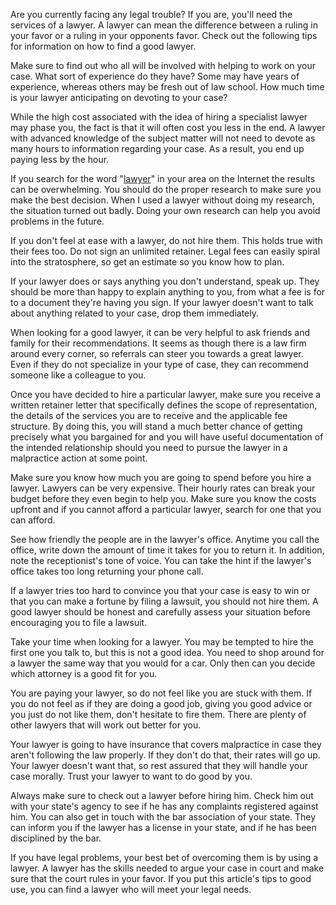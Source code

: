 <p>Are you currently facing any legal trouble? If you are, you'll need the services of a lawyer. A lawyer can mean the difference between a ruling in your favor or a ruling in your opponents favor. Check out the following tips for information on how to find a good lawyer.</p>
<p>Make sure to find out who all will be involved with helping to work on your case. What sort of experience do they have? Some may have years of experience, whereas others may be fresh out of law school. How much time is your lawyer anticipating on devoting to your case?</p>
<p>While the high cost associated with the idea of hiring a specialist lawyer may phase you, the fact is that it will often cost you less in the end. A lawyer with advanced knowledge of the subject matter will not need to devote as many hours to information regarding your case. As a result, you end up paying less by the hour.</p>
<p>If you search for the word "<a href="https://www.ourlaw.us">lawyer</a>" in your area on the Internet the results can be overwhelming. You should do the proper research to make sure you make the best decision. When I used a lawyer without doing my research, the situation turned out badly. Doing your own research can help you avoid problems in the future.</p>
<p>If you don't feel at ease with a lawyer, do not hire them. This holds true with their fees too. Do not sign an unlimited retainer. Legal fees can easily spiral into the stratosphere, so get an estimate so you know how to plan.</p>
<p>If your lawyer does or says anything you don't understand, speak up. They should be more than happy to explain anything to you, from what a fee is for to a document they're having you sign. If your lawyer doesn't want to talk about anything related to your case, drop them immediately.</p>
<p>When looking for a good lawyer, it can be very helpful to ask friends and family for their recommendations. It seems as though there is a law firm around every corner, so referrals can steer you towards a great lawyer. Even if they do not specialize in your type of case, they can recommend someone like a colleague to you.</p>
<p>Once you have decided to hire a particular lawyer, make sure you receive a written retainer letter that specifically defines the scope of representation, the details of the services you are to receive and the applicable fee structure. By doing this, you will stand a much better chance of getting precisely what you bargained for and you will have useful documentation of the intended relationship should you need to pursue the lawyer in a malpractice action at some point.</p>
<p>Make sure you know how much you are going to spend before you hire a lawyer. Lawyers can be very expensive. Their hourly rates can break your budget before they even begin to help you. Make sure you know the costs upfront and if you cannot afford a particular lawyer, search for one that you can afford.</p>
<p>See how friendly the people are in the lawyer's office. Anytime you call the office, write down the amount of time it takes for you to return it. In addition, note the receptionist's tone of voice. You can take the hint if the lawyer's office takes too long returning your phone call.</p>
<p>If a lawyer tries too hard to convince you that your case is easy to win or that you can make a fortune by filing a lawsuit, you should not hire them. A good lawyer should be honest and carefully assess your situation before encouraging you to file a lawsuit.</p>
<p>Take your time when looking for a lawyer. You may be tempted to hire the first one you talk to, but this is not a good idea. You need to shop around for a lawyer the same way that you would for a car. Only then can you decide which attorney is a good fit for you.</p>
<p>You are paying your lawyer, so do not feel like you are stuck with them. If you do not feel as if they are doing a good job, giving you good advice or you just do not like them, don't hesitate to fire them. There are plenty of other lawyers that will work out better for you.</p>
<p>Your lawyer is going to have insurance that covers malpractice in case they aren't following the law properly. If they don't do that, their rates will go up. Your lawyer doesn't want that, so rest assured that they will handle your case morally. Trust your lawyer to want to do good by you.</p>
<p>Always make sure to check out a lawyer before hiring him. Check him out with your state's agency to see if he has any complaints registered against him. You can also get in touch with the bar association of your state. They can inform you if the lawyer has a license in your state, and if he has been disciplined by the bar.</p>
<p>If you have legal problems, your best bet of overcoming them is by using a lawyer. A lawyer has the skills needed to argue your case in court and make sure that the court rules in your favor. If you put this article's tips to good use, you can find a lawyer who will meet your legal needs.</p>
